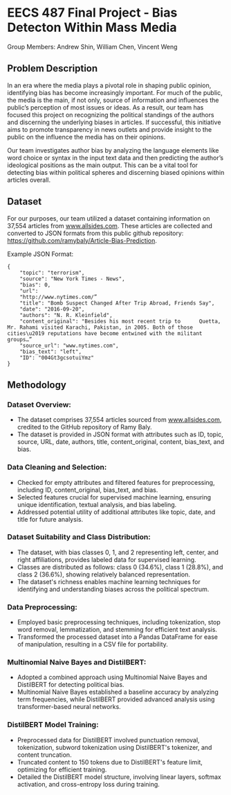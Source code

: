 # EECS 487 Final Project - Bias Detecton Within Mass Media

Group Members: Andrew Shin, William Chen, Vincent Weng

## Problem Description

In an era where the media plays a pivotal role in shaping public opinion, identifying bias has become increasingly important. For much of the public, the media is the main, if not only, source of information and influences the public’s perception of most issues or ideas. As a result, our team has focused this project on recognizing the political standings of the authors and discerning the underlying biases in articles. 
If successful, this initiative aims to promote transparency in news outlets and provide insight to the public on the influence the media has on their opinions.

Our team investigates author bias by analyzing the language elements like word choice or syntax in the input text data and then predicting the author’s ideological positions as the main output. 
This can be a vital tool for detecting bias within political spheres and discerning biased opinions within articles overall.

## Dataset
For our purposes, our team utilized a dataset containing information on 37,554 articles from www.allsides.com. These articles are collected and converted to JSON formats from this public github repository: https://github.com/ramybaly/Article-Bias-Prediction.

Example JSON Format:
```
{
    "topic": "terrorism",
    "source": "New York Times - News",
    "bias": 0,
    "url": 
    "http://www.nytimes.com/”
    "title": "Bomb Suspect Changed After Trip Abroad, Friends Say",
    "date": "2016-09-20",
    "authors": "N. R. Kleinfield",
    "content_original": "Besides his most recent trip to      Quetta, Mr. Rahami visited Karachi, Pakistan, in 2005. Both of those cities\u2019 reputations have become entwined with the militant groups…”
    "source_url": "www.nytimes.com",
    "bias_text": "left",
    "ID": "004Gt3gcsotuiYmz"
}
```

## Methodology

### Dataset Overview:

* The dataset comprises 37,554 articles sourced from www.allsides.com, credited to the GitHub repository of Ramy Baly.
* The dataset is provided in JSON format with attributes such as ID, topic, source, URL, date, authors, title, content_original, content, bias_text, and bias.

### Data Cleaning and Selection:

* Checked for empty attributes and filtered features for preprocessing, including ID, content_original, bias_text, and bias.
* Selected features crucial for supervised machine learning, ensuring unique identification, textual analysis, and bias labeling.
* Addressed potential utility of additional attributes like topic, date, and title for future analysis.

### Dataset Suitability and Class Distribution:

* The dataset, with bias classes 0, 1, and 2 representing left, center, and right affiliations, provides labeled data for supervised learning.
* Classes are distributed as follows: class 0 (34.6%), class 1 (28.8%), and class 2 (36.6%), showing relatively balanced representation.
* The dataset's richness enables machine learning techniques for identifying and understanding biases across the political spectrum.

### Data Preprocessing:

* Employed basic preprocessing techniques, including tokenization, stop word removal, lemmatization, and stemming for efficient text analysis.
* Transformed the processed dataset into a Pandas DataFrame for ease of manipulation, resulting in a CSV file for portability.

### Multinomial Naive Bayes and DistilBERT:

* Adopted a combined approach using Multinomial Naive Bayes and DistilBERT for detecting political bias.
* Multinomial Naive Bayes established a baseline accuracy by analyzing term frequencies, while DistilBERT provided advanced analysis using transformer-based neural networks.

### DistilBERT Model Training:

* Preprocessed data for DistilBERT involved punctuation removal, tokenization, subword tokenization using DistilBERT's tokenizer, and content truncation.
* Truncated content to 150 tokens due to DistilBERT's feature limit, optimizing for efficient training.
* Detailed the DistilBERT model structure, involving linear layers, softmax activation, and cross-entropy loss during training.

